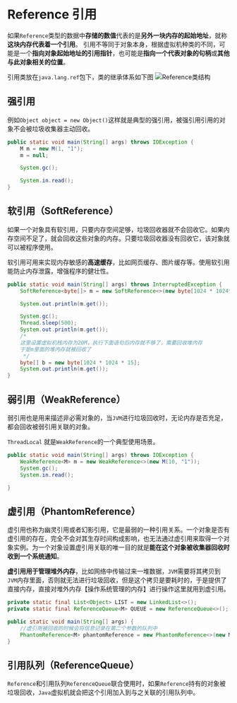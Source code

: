 # Reference 引用

如果`Reference`类型的数据中**存储的数值**代表的是**另外一块内存的起始地址**，就称**这块内存代表着一个引用**。
引用不等同于对象本身，根据虚拟机种类的不同，可能是一个**指向对象起始地址的引用指针**，也可能是**指向一个代表对象的句柄**或**其他与此对象相关的位置**。

引用类放在`java.lang.ref`包下，类的继承体系如下图
![Reference类结构](/img/java/Reference.webp)

## 强引用

例如`Object object = new Object()`这样就是典型的强引用，被强引用引用的对象不会被垃圾收集器主动回收。
```java
public static void main(String[] args) throws IOException {
    M m = new M(1, "1");
    m = null;

    System.gc();

    System.in.read();
}
```

## 软引用（SoftReference）

如果一个对象具有软引用，只要内存空间足够，垃圾回收器就不会回收它。如果内存空间不足了，就会回收这些对象的内存。只要垃圾回收器没有回收它，该对象就可以被程序使用。

软引用可用来实现内存敏感的**高速缓存**，比如网页缓存、图片缓存等。使用软引用能防止内存泄露，增强程序的健壮性。  
```java
public static void main(String[] args) throws InterruptedException {
    SoftReference<byte[]> m = new SoftReference<>(new byte[1024 * 1024*10]);

    System.out.println(m.get());

    System.gc();
    Thread.sleep(500);
    System.out.println(m.get());
    /*
    这里设置虚拟机栈内存为20M，执行下面语句后内存就不够了，需要回收堆内存
    于是m里面的堆内存就被回收了
     */
    byte[] b = new byte[1024 * 1024 * 15];
    System.out.println(m.get());
}
```

## 弱引用（WeakReference）

弱引用也是用来描述非必需对象的，当`JVM`进行垃圾回收时，无论内存是否充足，都会回收被弱引用关联的对象。

`ThreadLocal` 就是`WeakReference`的一个典型使用场景。
```java
public static void main(String[] args) throws IOException {
    WeakReference<M> m = new WeakReference<>(new M(10, "1"));
    System.gc();
    System.in.read();

}
```

## 虚引用（PhantomReference）

虚引用也称为幽灵引用或者幻影引用，它是最弱的一种引用关系。一个对象是否有虚引用的存在，完全不会对其生存时间构成影响，也无法通过虚引用来取得一个对象实例。为一个对象设置虚引用关联的唯一目的就是**能在这个对象被收集器回收时收到一个系统通知**。

**虚引用用于管理堆外内存**，比如网络中传输过来一堆数据，`JVM`需要将其拷贝到`JVM`内存里面，否则就无法进行垃圾回收，但是这个拷贝是要耗时的，于是提供了直接内存，直接对堆外内存【操作系统管理的内存】进行操作这里就用到虚引用。
```java
private static final List<Object> LIST = new LinkedList<>();
private static final ReferenceQueue<M> QUEUE = new ReferenceQueue<>();

public static void main(String[] args) {
    //虚引用被回收的时候会将信息记录在第二个参数的队列中
    PhantomReference<M> phantomReference = new PhantomReference<>(new M(1, "1"), QUEUE);
}
```

## 引用队列（ReferenceQueue）

`Reference`和引用队列`ReferenceQueue`联合使用时，如果`Reference`持有的对象被垃圾回收，`Java`虚拟机就会把这个引用加入到与之关联的引用队列中。
